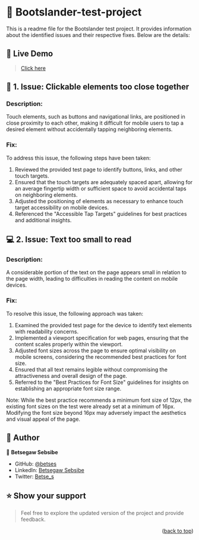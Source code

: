 # 📗 Bootslander-test-project

This is a readme file for the Bootslander test project. It provides information about the identified issues and their respective fixes. Below are the details:

## 🚀 Live Demo<a name="live-demo"></a>

> [Click here](https://bootslander-test.netlify.app/)

## 🔭 1. Issue: Clickable elements too close together

### Description:

Touch elements, such as buttons and navigational links, are positioned in close proximity to each other, making it difficult for mobile users to tap a desired element without accidentally tapping neighboring elements.

### Fix:

To address this issue, the following steps have been taken:

1. Reviewed the provided test page to identify buttons, links, and other touch targets.
2. Ensured that the touch targets are adequately spaced apart, allowing for an average fingertip width or sufficient space to avoid accidental taps on neighboring elements.
3. Adjusted the positioning of elements as necessary to enhance touch target accessibility on mobile devices.
4. Referenced the "Accessible Tap Targets" guidelines for best practices and additional insights.

## 💻 2. Issue: Text too small to read

### Description:

A considerable portion of the text on the page appears small in relation to the page width, leading to difficulties in reading the content on mobile devices.

### Fix:

To resolve this issue, the following approach was taken:

1. Examined the provided test page for the device to identify text elements with readability concerns.
2. Implemented a viewport specification for web pages, ensuring that the content scales properly within the viewport.
3. Adjusted font sizes across the page to ensure optimal visibility on mobile screens, considering the recommended best practices for font size.
4. Ensured that all text remains legible without compromising the attractiveness and overall design of the page.
5. Referred to the "Best Practices for Font Size" guidelines for insights on establishing an appropriate font size range.

Note: While the best practice recommends a minimum font size of 12px, the existing font sizes on the test were already set at a minimum of 16px. Modifying the font size beyond 16px may adversely impact the aesthetics and visual appeal of the page.

## 👥 Author <a name="author"></a>

👤 **Betsegaw Sebsibe**

- GitHub: [@betses](https://github.com/betses)
- LinkedIn: [Betsegaw Sebsibe](https://www.linkedin.com/in/betsegaw-sebsibe/)
- Twitter: [Betse_s](https://twitter.com/Betse_s)

## ⭐️ Show your support <a name="support"></a>

> Feel free to explore the updated version of the project and provide feedback.

<p align="right">(<a href="#readme-top">back to top</a>)</p>
